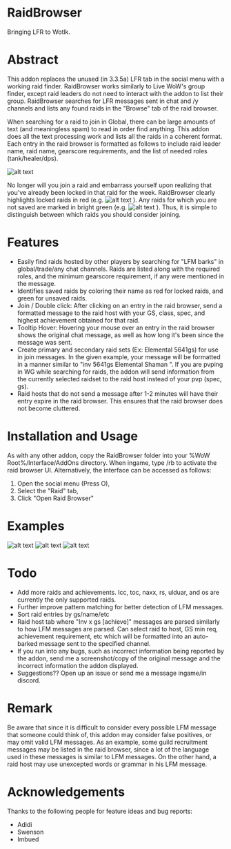 # RaidBrowser
Bringing LFR to Wotlk.

# Abstract
This addon replaces the unused (in 3.3.5a) LFR tab in the social menu with a working raid finder. RaidBrowser works similarly to Live WoW's group finder, except raid leaders do not need to interact with the addon to list their group. RaidBrowser searches for LFR messages sent in chat and /y channels and lists any found raids in the "Browse" tab of the raid browser. 

When searching for a raid to join in Global, there can be large amounts of text (and meaningless spam) to read in order find anything. This addon does all the text processing work and lists all the raids in a coherent format. Each entry in the raid browser is formatted as follows to include raid leader name, raid name, gearscore requirements, and the list of needed roles (tank/healer/dps).

![alt text](https://i.imgur.com/6aqE1TD.png)

No longer will you join a raid and embarrass yourself upon realizing that you've already been locked in that raid for the week. RaidBrowser clearly highlights locked raids in red (e.g. ![alt text](https://i.imgur.com/hvTL7s8.png) ). Any raids for which you are not saved are marked in bright green (e.g. ![alt text](https://i.imgur.com/5SkqcwA.png) ). Thus, it is simple to distinguish between which raids you should consider joining. 

# Features

- Easily find raids hosted by other players by searching for "LFM barks" in global/trade/any chat channels. Raids are listed along with the required roles, and the minimum gearscore requirement, if any were mentioned in the message.
- Identifies saved raids by coloring their name as red for locked raids, and green for unsaved raids.
- Join / Double click: After clicking on an entry in the raid browser, send a formatted message to the raid host with your GS, class, spec, and highest achievement obtained for that raid.
- Tooltip Hover: Hovering your mouse over an entry in the raid browser shows the original chat message, as well as how long it's been since the message was sent.
- Create primary and secondary raid sets (Ex: Elemental 5641gs) for use in join messages. In the given example, your message will be formatted in a manner similar to "inv 5641gs Elemental Shaman <possible achievement link>". If you are pvping in WG while searching for raids, the addon will send information from the currently selected raidset to the raid host instead of your pvp (spec, gs).
- Raid hosts that do not send a message after 1-2 minutes will have their entry expire in the raid browser. This ensures that the raid browser does not become cluttered.

# Installation and Usage
As with any other addon, copy the RaidBrowser folder into your %WoW Root%/Interface/AddOns directory. When ingame, type /rb to activate
the raid browser UI. Alternatively, the interface can be accessed as follows:
1. Open the social menu (Press O),
2. Select the "Raid" tab,
3. Click "Open Raid Browser"

# Examples 
![alt text](https://i.imgur.com/dR7MIUf.png)
![alt text](https://i.imgur.com/qkVS07w.png)
![alt text](https://i.imgur.com/GvEgQSJ.gif)

# Todo
- Add more raids and achievements. Icc, toc, naxx, rs, ulduar, and os are currently the only supported raids.
- Further improve pattern matching for better detection of LFM messages.
- Sort raid entries by gs/name/etc
- Raid host tab where "Inv x gs [achieve]" messages are parsed similarly to how LFM messages are parsed. Can select raid to host, GS min req, achievement requirement, etc which will be formatted into an auto-barked message sent to the specified channel.
- If you run into any bugs, such as incorrect information being reported by the addon, send me a screenshot/copy of the original message and the incorrect information the addon displayed.
- Suggestions?? Open up an issue or send me a message ingame/in discord.

# Remark

Be aware that since it is difficult to consider every possible LFM message that someone could think of, this addon may consider false 
positives, or may omit valid LFM messages. As an example, some guild recruitment messages may be listed in the raid browser, since a lot of the language used in these messages is similar to LFM messages. On the other hand, a raid host may use unexcepted words or grammar in his LFM message.

# Acknowledgements
Thanks to the following people for feature ideas and bug reports:
- Adidi
- Swenson
- Imbued


